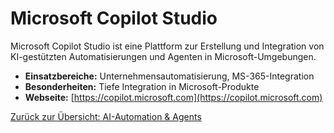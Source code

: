 # Microsoft Copilot Studio

Microsoft Copilot Studio ist eine Plattform zur Erstellung und Integration von KI-gestützten Automatisierungen und Agenten in Microsoft-Umgebungen.

- **Einsatzbereiche:** Unternehmensautomatisierung, MS-365-Integration
- **Besonderheiten:** Tiefe Integration in Microsoft-Produkte
- **Webseite:** [https://copilot.microsoft.com](https://copilot.microsoft.com)

[Zurück zur Übersicht: AI-Automation & Agents](../ai_automation_tools.md)
